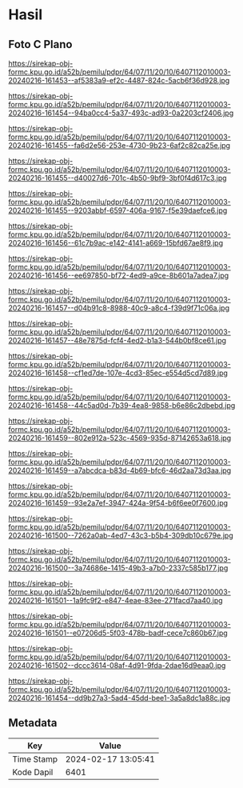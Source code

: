 # Hasil

## Foto C Plano

https://sirekap-obj-formc.kpu.go.id/a52b/pemilu/pdpr/64/07/11/20/10/6407112010003-20240216-161453--af5383a9-ef2c-4487-824c-5acb6f36d928.jpg

https://sirekap-obj-formc.kpu.go.id/a52b/pemilu/pdpr/64/07/11/20/10/6407112010003-20240216-161454--94ba0cc4-5a37-493c-ad93-0a2203cf2406.jpg

https://sirekap-obj-formc.kpu.go.id/a52b/pemilu/pdpr/64/07/11/20/10/6407112010003-20240216-161455--fa6d2e56-253e-4730-9b23-6af2c82ca25e.jpg

https://sirekap-obj-formc.kpu.go.id/a52b/pemilu/pdpr/64/07/11/20/10/6407112010003-20240216-161455--d40027d6-701c-4b50-9bf9-3bf0f4d617c3.jpg

https://sirekap-obj-formc.kpu.go.id/a52b/pemilu/pdpr/64/07/11/20/10/6407112010003-20240216-161455--9203abbf-6597-406a-9167-f5e39daefce6.jpg

https://sirekap-obj-formc.kpu.go.id/a52b/pemilu/pdpr/64/07/11/20/10/6407112010003-20240216-161456--61c7b9ac-e142-4141-a669-15bfd67ae8f9.jpg

https://sirekap-obj-formc.kpu.go.id/a52b/pemilu/pdpr/64/07/11/20/10/6407112010003-20240216-161456--ee697850-bf72-4ed9-a9ce-8b601a7adea7.jpg

https://sirekap-obj-formc.kpu.go.id/a52b/pemilu/pdpr/64/07/11/20/10/6407112010003-20240216-161457--d04b91c8-8988-40c9-a8c4-f39d9f71c06a.jpg

https://sirekap-obj-formc.kpu.go.id/a52b/pemilu/pdpr/64/07/11/20/10/6407112010003-20240216-161457--48e7875d-fcf4-4ed2-b1a3-544b0bf8ce61.jpg

https://sirekap-obj-formc.kpu.go.id/a52b/pemilu/pdpr/64/07/11/20/10/6407112010003-20240216-161458--cf1ed7de-107e-4cd3-85ec-e554d5cd7d89.jpg

https://sirekap-obj-formc.kpu.go.id/a52b/pemilu/pdpr/64/07/11/20/10/6407112010003-20240216-161458--44c5ad0d-7b39-4ea8-9858-b6e86c2dbebd.jpg

https://sirekap-obj-formc.kpu.go.id/a52b/pemilu/pdpr/64/07/11/20/10/6407112010003-20240216-161459--802e912a-523c-4569-935d-87142653a618.jpg

https://sirekap-obj-formc.kpu.go.id/a52b/pemilu/pdpr/64/07/11/20/10/6407112010003-20240216-161459--a7abcdca-b83d-4b69-bfc6-46d2aa73d3aa.jpg

https://sirekap-obj-formc.kpu.go.id/a52b/pemilu/pdpr/64/07/11/20/10/6407112010003-20240216-161459--93e2a7ef-3947-424a-9f54-b6f6ee0f7600.jpg

https://sirekap-obj-formc.kpu.go.id/a52b/pemilu/pdpr/64/07/11/20/10/6407112010003-20240216-161500--7262a0ab-4ed7-43c3-b5b4-309db10c679e.jpg

https://sirekap-obj-formc.kpu.go.id/a52b/pemilu/pdpr/64/07/11/20/10/6407112010003-20240216-161500--3a74686e-1415-49b3-a7b0-2337c585b177.jpg

https://sirekap-obj-formc.kpu.go.id/a52b/pemilu/pdpr/64/07/11/20/10/6407112010003-20240216-161501--1a9fc9f2-e847-4eae-83ee-271facd7aa40.jpg

https://sirekap-obj-formc.kpu.go.id/a52b/pemilu/pdpr/64/07/11/20/10/6407112010003-20240216-161501--e07206d5-5f03-478b-badf-cece7c860b67.jpg

https://sirekap-obj-formc.kpu.go.id/a52b/pemilu/pdpr/64/07/11/20/10/6407112010003-20240216-161502--dccc3614-08af-4d91-9fda-2dae16d9eaa0.jpg

https://sirekap-obj-formc.kpu.go.id/a52b/pemilu/pdpr/64/07/11/20/10/6407112010003-20240216-161454--dd9b27a3-5ad4-45dd-bee1-3a5a8dc1a88c.jpg


## Metadata

| Key        | Value               |
| ---------- | ------------------- |
| Time Stamp | 2024-02-17 13:05:41 |
| Kode Dapil | 6401                |



